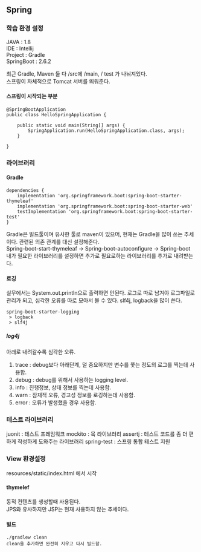 ## Spring


### 학습 환경 설정

JAVA : 1.8 <br/>
IDE : Intellij <br/>
Project : Gradle <br/>
SpringBoot : 2.6.2 <br/>

최근 Gradle, Maven 둘 다 /src에 /main, / test 가 나눠져있다. <br/>
스프링이 자체적으로 Tomcat 서버를 띄워준다.
#### 스프링이 시작되는 부분
```
@SpringBootApplication
public class HelloSpringApplication {

	public static void main(String[] args) {
		SpringApplication.run(HelloSpringApplication.class, args);
	}

}
```

### 라이브러리

#### Gradle
```
dependencies {
	implementation 'org.springframework.boot:spring-boot-starter-thymeleaf'
	implementation 'org.springframework.boot:spring-boot-starter-web'
	testImplementation 'org.springframework.boot:spring-boot-starter-test'
}
```
Gradle은 빌드툴이며 유사한 툴로 maven이 있으머, 현재는 Gradle을 많이 쓰는 추세이다. 관련된 의존 관계를 대신 설정해준다. <br/>
Spring-boot-start-thymeleaf -> Spring-boot-autoconfigure -> Spring-boot <br/>
내가 필요한 라이브러리를 설정하면 추가로 필요로하는 라이브러리를 추가로 내려받는다.

#### 로깅
실무에서는 System.out.println으로 출력하면 안된다.
로그로 따로 남겨야 로그파일로 관리가 되고, 심각한 오류를 따로 모아서 볼 수 있다.
slf4j, logback을 많이 쓴다.
```
spring-boot-starter-logging
 > logback
 > slf4j
```

##### log4j

아래로 내려갈수록 심각한 오류.
1. trace : debug보다 아래단계, 덜 중요하지만 변수를 쫓는 정도의 로그를 찍는데 사용함.
2. debug : debug를 위해서 사용하는 logging level.
3. info : 진행정보, 상태 정보를 찍는데 사용함.
4. warn : 잠재적 오류, 경고성 정보를 로깅하는데 사용함.
5. error : 오류가 발생했을 경우 사용함.

### 테스트 라이브러리

juonit : 테스트 프레임워크
mockito : 목 라이브러리
assertj : 테스트 코드를 좀 더 편하게 작성하게 도와주는 라이브러리
spring-test : 스프링 통합 테스트 지원

### View 환경설정

resources/static/index.html 에서 시작

#### thymelef

동적 컨텐츠를 생성할때 사용된다.<br/>
JPS와 유사하지만 JSP는 현재 사용하지 않는 추세이다. <br/>


#### 빌드
```
./gradlew clean
clean을 추가하면 완전히 지우고 다시 빌드함.
```
